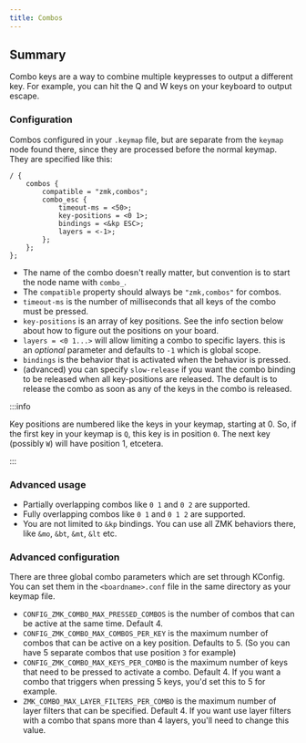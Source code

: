 ```yaml
---
title: Combos
---
```


## Summary

Combo keys are a way to combine multiple keypresses to output a different key. For example, you can hit the Q and W keys on your keyboard to output escape.

### Configuration

Combos configured in your `.keymap` file, but are separate from the `keymap` node found there, since they are processed before the normal keymap. They are specified like this:

```
/ {
	combos {
		compatible = "zmk,combos";
		combo_esc {
			timeout-ms = <50>;
			key-positions = <0 1>;
			bindings = <&kp ESC>;
			layers = <-1>;
		};
	};
};
```

- The name of the combo doesn't really matter, but convention is to start the node name with `combo_`.
- The `compatible` property should always be `"zmk,combos"` for combos.
- `timeout-ms` is the number of milliseconds that all keys of the combo must be pressed.
- `key-positions` is an array of key positions. See the info section below about how to figure out the positions on your board.
- `layers = <0 1...>` will allow limiting a combo to specific layers. this is an _optional_ parameter and defaults to `-1` which is global scope.
- `bindings` is the behavior that is activated when the behavior is pressed.
- (advanced) you can specify `slow-release` if you want the combo binding to be released when all key-positions are released. The default is to release the combo as soon as any of the keys in the combo is released.

:::info

Key positions are numbered like the keys in your keymap, starting at 0. So, if the first key in your keymap is `Q`, this key is in position `0`. The next key (possibly `W`) will have position 1, etcetera.

:::

### Advanced usage

- Partially overlapping combos like `0 1` and `0 2` are supported.
- Fully overlapping combos like `0 1` and `0 1 2` are supported.
- You are not limited to `&kp` bindings. You can use all ZMK behaviors there, like `&mo`, `&bt`, `&mt`, `&lt` etc.

### Advanced configuration

There are three global combo parameters which are set through KConfig. You can set them in the `<boardname>.conf` file in the same directory as your keymap file.

- `CONFIG_ZMK_COMBO_MAX_PRESSED_COMBOS` is the number of combos that can be active at the same time. Default 4.
- `CONFIG_ZMK_COMBO_MAX_COMBOS_PER_KEY` is the maximum number of combos that can be active on a key position. Defaults to 5. (So you can have 5 separate combos that use position `3` for example)
- `CONFIG_ZMK_COMBO_MAX_KEYS_PER_COMBO` is the maximum number of keys that need to be pressed to activate a combo. Default 4. If you want a combo that triggers when pressing 5 keys, you'd set this to 5 for example.
- `ZMK_COMBO_MAX_LAYER_FILTERS_PER_COMBO` is the maximum number of layer filters that can be specified. Default 4. If you want use layer filters with a combo that spans more than 4 layers, you'll need to change this value.
